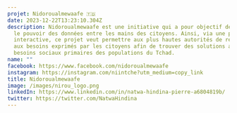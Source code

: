 ```yaml
---
projet: Nidoroualmewaafe 🇹🇩
date: 2023-12-22T13:23:10.304Z
description: Nidoroualmewaafe est une initiative qui a pour objectif de mettre
  le pouvoir des données entre les mains des citoyens. Ainsi, via une plateforme
  interactive, ce projet veut permettre aux plus hautes autorités de répondre
  aux besoins exprimés par les citoyens afin de trouver des solutions aux
  besoins sociaux primaires des populations du Tchad.
name: ""
facebook: https://www.facebook.com/nidoroualmewaafe
instagram: https://instagram.com/niintche?utm_medium=copy_link
title: Nidoroualmewaafe
image: /images/nirou_logo.png
linkedIn: https://www.linkedin.com/in/natwa-hindina-pierre-a6804819b/
twitter: https://twitter.com/NatwaHindina
---
```

